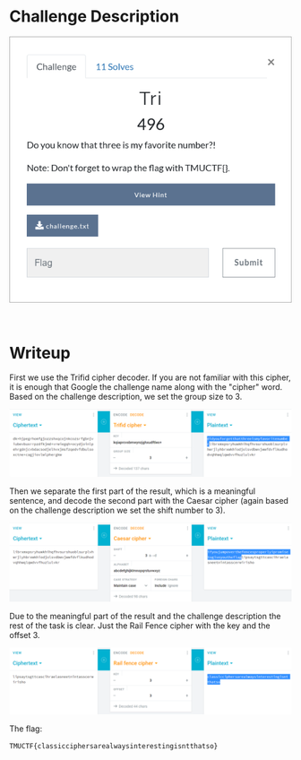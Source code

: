 # Challenge Description
<p align="center">
  <img src="Challenge.png">
</p>
<br>

# Writeup
First we use the Trifid cipher decoder. If you are not familiar with this cipher, it is enough that Google the challenge name along with the "cipher" word.
Based on the challenge description, we set the group size to 3.
<p align="center">
  <img src="Writeup Files/1.png">
</p>

Then we separate the first part of the result, which is a meaningful sentence, and decode the second part with the Caesar cipher (again based on the challenge description we set the shift number to 3).
<p align="center">
  <img src="Writeup Files/2.png">
</p>

Due to the meaningful part of the result and the challenge description the rest of the task is clear. Just the Rail Fence cipher with the key and the offset 3.
<p align="center">
  <img src="Writeup Files/3.png">
</p>

The flag:
```
TMUCTF{classicciphersarealwaysinterestingisntthatso}
```
